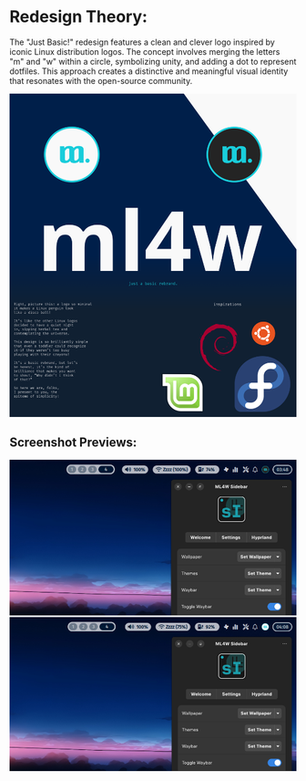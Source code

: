 # Redesign Theory:

The "Just Basic!" redesign features a clean and clever logo inspired by iconic Linux distribution logos.
The concept involves merging the letters "m" and "w" within a circle, symbolizing unity, and adding a dot to represent dotfiles. This approach creates a distinctive and meaningful visual identity that resonates with the open-source community.

![presentation](https://github.com/Affanmm/ml4w-redesign/blob/7da3f930bf7ac97e7bfc1169a1506697bb5cd20f/assets/ml4w_presentation.png)

## Screenshot Previews:

![preview_dark](https://github.com/Affanmm/ml4w-redesign/blob/71767cd19254d7de776d1702610146114edb5ec0/assets/waybar-preview%20dark.jpg)
![preview_light](https://github.com/Affanmm/ml4w-redesign/blob/71767cd19254d7de776d1702610146114edb5ec0/assets/waybar_preview_light.jpg)

